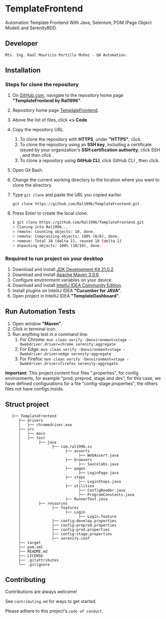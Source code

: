 # TemplateFrontend
 
Automation Template Frontend With Java, Selenium, POM (Page Object Model) and SerenityBDD.

## Developer

    Mts. Ing. Raúl Mauricio Portillo Muñoz - QA Automation.

## Installation

### Steps for clone the repository
1. On [GitHub.com](https://github.com/), navigate to the repository home page **"TemplateFrontend by Ral1996"**.
2. Repository home page [TemplateFrontend](https://github.com/Ral1996/TemplateFrontend).
3. Above the list of files, click **<> Code**.
4. Copy the repository URL. 
   1. To clone the repository with **HTTPS**, under **"HTTPS"**, click. 
   2. To clone the repository using an **SSH key**, including a certificate issued by your organization's **SSH certification authority**, click SSH , and then click . 
   3. To clone a repository using **GitHub CLI**, click GitHub CLI , then click.
5. Open Git Bash. 
6. Change the current working directory to the location where you want to clone the directory. 
7. Type `git clone` and paste the URL you copied earlier.

   `git clone https://github.com/Ral1996/TemplateFrontend.git`
8. Press Enter to create the local clone.

   ```bash
   $ git clone https://github.com/Ral1996/TemplateFrontend.git
   > Cloning into Ral1996...
   > remote: Counting objects: 10, done.
   > remote: Compressing objects: 100% (8/8), done.
   > remove: Total 10 (delta 1), reused 10 (delta 1)
   > Unpacking objects: 100% (10/10), done.
   ```
   
### Required to run project on your desktop

1. Download and install [JDK Development Kit 21.0.2](https://download.oracle.com/java/21/latest/jdk-21_windows-x64_bin.msi).
2. Download and install [Apache Maven 3.9.6](https://dlcdn.apache.org/maven/maven-3/3.9.6/source/apache-maven-3.9.6-src.zip).
3. Configure environment variables on your device.
4. Download and install [IntelliJ IDEA Community Edition](https://www.jetbrains.com/idea/download/download-thanks.html?platform=windows&code=IIC/).
5. Install plugins on IntelliJ IDEA **"Cucumber for JAVA"**.
6. Open project in IntelliJ IDEA **"TemplateDashboard"**.

## Run Automation Tests

1. Open window **"Maven"**.
2. Click in terminal icon.
3. Run anything test in a command line:
   1. For Chrome: `mvn clean verify -Denvironment=stage -Dwebdriver.driver=chrome serenity:aggregate`
   2. For Edge: `mvn clean verify -Denvironment=stage -Dwebdriver.driver=edge serenity:aggregate`
   3. For Firefox: `mvn clean verify -Denvironment=stage -Dwebdriver.driver=firefox serenity:aggregate`

**Important:** This project content four files ".properties", for config environments, for example "prod, preprod, stage and dev",
for this case, we have defined configurations for a file "config-stage.properties", the others files not have configs inside.

## Struct project

```
   ├── TemplateFrontend
      ├── drivers
      │   ├── chromedriver.exe
      ├── src
      │   ├── main
      │   ├── test
      │        ├── java
      │              ├── com.ral1996.sv
      │                    ├── asserts
      │                          ├── WebAssert.java
      │                    ├── browsers
      │                          ├── Saucelabs.java
      │                    ├── pages
      │                          ├── LoginPage.java
      │                    ├── steps
      │                          ├── LoginSteps.java
      │                    ├── utilities
      │                          ├── ConfigReader.java
      │                          ├── ProgramConstants.java
      │                    ├── RunnerTest.java
      │        ├── resources
      │              ├── features
      │                    ├── Login
      │                          ├── Login.feature
      │              ├── config-develop.properties
      │              ├── config-preprod.properties
      │              ├── config-prod.properties
      │              ├── config-stage.properties
      │              ├── serenity.conf
      ├── target
      ├── pom.xml
      ├── README.md
      ├── LICENSE
      ├── .gitattributes
      └── .gitignore
```

## Contributing

Contributions are always welcome!

See `contributing.md` for ways to get started.

Please adhere to this project's `code of conduct`.
